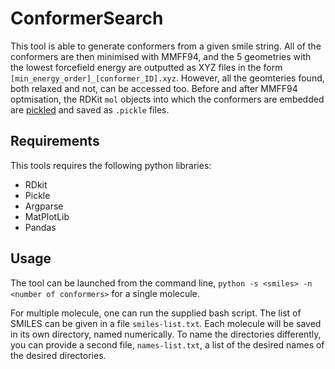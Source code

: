 # ConformerSearch
This tool is able to generate conformers from a given smile string. All of the conformers are then minimised with MMFF94, and the 5 geometries with the lowest forcefield energy are outputted as XYZ files in the form `[min_energy_order]_[conformer_ID].xyz`. However, all the geomteries found, both relaxed and not, can be accessed too. Before and after MMFF94 optmisation, the RDKit `mol` objects into which the conformers are embedded are [pickled](https://docs.python.org/3/library/pickle.html) and saved as `.pickle` files.

## Requirements
This tools requires the following python libraries:
* RDkit
* Pickle
* Argparse
* MatPlotLib
* Pandas

## Usage 

The tool can be launched from the command line, `python -s <smiles> -n <number of conformers>` for a single molecule.

For multiple molecule, one can run the supplied bash script. The list of SMILES can be given in a file `smiles-list.txt`. Each molecule will be saved in its own directory, named numerically. To name the directories differently, you can provide a second file, `names-list.txt`, a list of the desired names of the desired directories.
